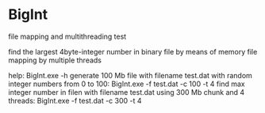 # BigInt
file mapping and multithreading test

find the largest 4byte-integer number in binary file by means of memory file mapping by multiple threads

help: BigInt.exe -h
generate 100 Mb file with filename test.dat with random integer numbers from 0 to 100: BigInt.exe -f test.dat -c 100 -t 4
find max integer number in filen with filename test.dat using 300 Mb chunk and 4 threads: BigInt.exe -f test.dat -c 300 -t 4 
